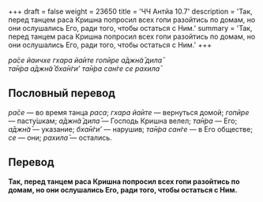+++
draft = false
weight = 23650
title = 'ЧЧ Антйа 10.7'
description = 'Так, перед танцем раса Кришна попросил всех гопи разойтись по домам, но они ослушались Его, ради того, чтобы остаться с Ним.'
summary = 'Так, перед танцем раса Кришна попросил всех гопи разойтись по домам, но они ослушались Его, ради того, чтобы остаться с Ним.'
+++

_ра̄се йаичхе гхара йа̄ите гопӣре а̄джн̃а̄ дила̄  
та̄н̇ра а̄джн̃а̄ бха̄н̇ги’ та̄н̇ра сан̇ге се рахила̄_

## Пословный перевод

_ра̄се_ — во время танца _раса_; _гхара_ _йа̄ите_ — вернуться домой; _гопӣре_ — пасту́шкам; _а̄джн̃а̄_ _дила̄_ — Господь Кришна велел; _та̄н̇ра_ — Его; _а̄джн̃а̄_ — указание; _бха̄н̇ги’_ — нарушив; _та̄н̇ра_ _сан̇ге_ — в Его обществе; _се_ — они; _рахила̄_ — остались.

## Перевод

**Так, перед танцем раса Кришна попросил всех гопи разойтись по домам, но они ослушались Его, ради того, чтобы остаться с Ним.**
